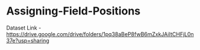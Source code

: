 # Assigning-Field-Positions

Dataset Link - https://drive.google.com/drive/folders/1pq38aBeP8fwB6mZxkJAiItCHFjL0n37e?usp=sharing
